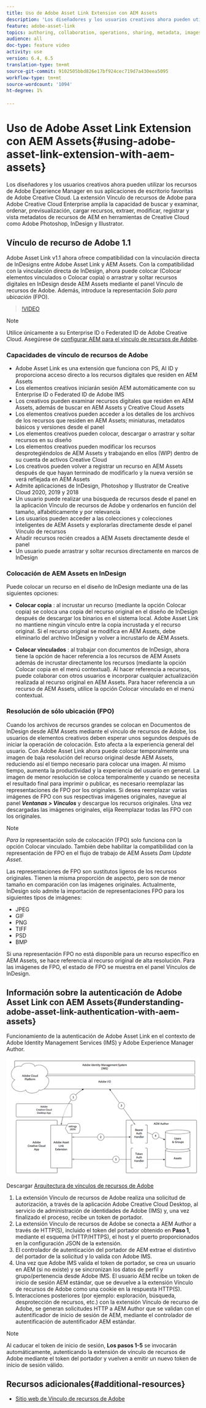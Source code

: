 ```yaml
---
title: Uso de Adobe Asset Link Extension con AEM Assets
description: 'Los diseñadores y los usuarios creativos ahora pueden utilizar los recursos de Adobe Experience Manager en sus aplicaciones de escritorio favoritas de Adobe Creative Cloud. La extensión Vínculo de recursos de Adobe para Adobe Creative Cloud Enterprise amplía la capacidad de buscar y examinar, ordenar, previsualización, cargar recursos, extraer, modificar, registrar y vista metadatos de recursos de AEM en herramientas de Creative Cloud como Adobe Photoshop, InDesign y Illustrator. '
feature: adobe-asset-link
topics: authoring, collaboration, operations, sharing, metadata, images
audience: all
doc-type: feature video
activity: use
version: 6.4, 6.5
translation-type: tm+mt
source-git-commit: 9102505bbd826e17bf924cec719d7a430eea5095
workflow-type: tm+mt
source-wordcount: '1094'
ht-degree: 1%

---
```



# Uso de Adobe Asset Link Extension con AEM Assets{#using-adobe-asset-link-extension-with-aem-assets}

Los diseñadores y los usuarios creativos ahora pueden utilizar los recursos de Adobe Experience Manager en sus aplicaciones de escritorio favoritas de Adobe Creative Cloud. La extensión Vínculo de recursos de Adobe para Adobe Creative Cloud Enterprise amplía la capacidad de buscar y examinar, ordenar, previsualización, cargar recursos, extraer, modificar, registrar y vista metadatos de recursos de AEM en herramientas de Creative Cloud como Adobe Photoshop, InDesign y Illustrator.


## Vínculo de recurso de Adobe 1.1

Adobe Asset Link v1.1 ahora ofrece compatibilidad con la vinculación directa de InDesigns entre Adobe Asset Link y AEM Assets. Con la compatibilidad con la vinculación directa de InDesign, ahora puede colocar (Colocar elementos vinculados o Colocar copia) o arrastrar y soltar recursos digitales en InDesign desde AEM Assets mediante el panel Vínculo de recursos de Adobe. Además, introduce la representación *Solo para ubicación* (FPO).

>[!VIDEO](https://video.tv.adobe.com/v/28988/?quality=12&learn=on)

>[!NOTE]
>
>Utilice únicamente a su Enterprise ID o Federated ID de Adobe Creative Cloud. Asegúrese de [configurar AEM para el vínculo de recursos de Adobe](https://helpx.adobe.com/enterprise/admin-guide.html/enterprise/using/adobe-asset-link.ug.html).


### Capacidades de vínculo de recursos de Adobe

* Adobe Asset Link es una extensión que funciona con PS, AI ID y proporciona acceso directo a los recursos digitales que residen en AEM Assets
* Los elementos creativos iniciarán sesión AEM automáticamente con su Enterprise ID o Federated ID de Adobe IMS
* Los creativos pueden examinar recursos digitales que residen en AEM Assets, además de buscar en AEM Assets y Creative Cloud Assets
* Los elementos creativos pueden acceder a los detalles de los archivos de los recursos que residen en AEM Assets; miniaturas, metadatos básicos y versiones desde el panel
* Los elementos creativos pueden colocar, descargar o arrastrar y soltar recursos en su diseño
* Los elementos creativos pueden modificar los recursos desprotegiéndolos de AEM Assets y trabajando en ellos (WIP) dentro de su cuenta de activos Creative Cloud
* Los creativos pueden volver a registrar un recurso en AEM Assets después de que hayan terminado de modificarlo y la nueva versión se verá reflejada en AEM Assets
* Admite aplicaciones de InDesign, Photoshop y Illustrator de Creative Cloud 2020, 2019 y 2018
* Un usuario puede realizar una búsqueda de recursos desde el panel en la aplicación Vínculo de recursos de Adobe y ordenarlos en función del tamaño, alfabéticamente y por relevancia
* Los usuarios pueden acceder a las colecciones y colecciones inteligentes de AEM Assets y explorarlas directamente desde el panel Vínculo de recursos
* Añadir recursos recién creados a AEM Assets directamente desde el panel
* Un usuario puede arrastrar y soltar recursos directamente en marcos de InDesign

### Colocación de AEM Assets en InDesign

Puede colocar un recurso en el diseño de InDesign mediante una de las siguientes opciones:

* **Colocar copia** : al incrustar un recurso (mediante la opción Colocar copia) se coloca una copia del recurso original en el diseño de InDesign después de descargar los binarios en el sistema local. Adobe Asset Link no mantiene ningún vínculo entre la copia incrustada y el recurso original. Si el recurso original se modifica en AEM Assets, debe eliminarlo del archivo InDesign y volver a incrustarlo de AEM Assets.

* **Colocar vinculados** : al trabajar con documentos de InDesign, ahora tiene la opción de hacer referencia a los recursos de AEM Assets además de incrustar directamente los recursos (mediante la opción Colocar copia en el menú contextual). Al hacer referencia a recursos, puede colaborar con otros usuarios e incorporar cualquier actualización realizada al recurso original en AEM Assets. Para hacer referencia a un recurso de AEM Assets, utilice la opción Colocar vinculado en el menú contextual.

### Resolución de sólo ubicación (FPO)

Cuando los archivos de recursos grandes se colocan en Documentos de InDesign desde AEM Assets mediante el vínculo de recursos de Adobe, los usuarios de elementos creativos deben esperar unos segundos después de iniciar la operación de colocación. Esto afecta a la experiencia general del usuario. Con Adobe Asset Link ahora puede colocar temporalmente una imagen de baja resolución del recurso original desde AEM Assets, reduciendo así el tiempo necesario para colocar una imagen. Al mismo tiempo, aumenta la productividad y la experiencia del usuario en general. La imagen de menor resolución se coloca temporalmente y cuando se necesita el resultado final para imprimir o publicar, es necesario reemplazar las representaciones de FPO por los originales. Si desea reemplazar varias imágenes de FPO con sus respectivas imágenes originales, navegue al panel **_Ventanas > Vínculos_** y descargue los recursos originales. Una vez descargadas las imágenes originales, elija Reemplazar todas las FPO con los originales.

>[!NOTE]
>
> *Para la* representación solo de colocación (FPO) solo funciona con la opción Colocar vinculado. También debe habilitar la compatibilidad con la representación de FPO en el flujo de trabajo de AEM Assets *Dam Update Asset*.

Las representaciones de FPO son sustitutos ligeros de los recursos originales. Tienen la misma proporción de aspecto, pero son de menor tamaño en comparación con las imágenes originales. Actualmente, InDesign solo admite la importación de representaciones FPO para los siguientes tipos de imágenes:

* JPEG
* GIF
* PNG
* TIFF
* PSD
* BMP

Si una representación FPO no está disponible para un recurso específico en AEM Assets, se hace referencia al recurso original de alta resolución. Para las imágenes de FPO, el estado de FPO se muestra en el panel Vínculos de InDesign.

## Información sobre la autenticación de Adobe Asset Link con AEM Assets{#understanding-adobe-asset-link-authentication-with-aem-assets}

Funcionamiento de la autenticación de Adobe Asset Link en el contexto de Adobe Identity Management Services (IMS) y Adobe Experience Manager Author.

![Arquitectura de vínculos de recursos de Adobe](assets/adobe-asset-link-article-understand.png)

Descargar [Arquitectura de vínculos de recursos de Adobe](assets/adobe-asset-link-article-understand-1.png)

1. La extensión Vínculo de recursos de Adobe realiza una solicitud de autorización, a través de la aplicación Adobe Creative Cloud Desktop, al servicio de administración de identidades de Adobe (IMS) y, una vez finalizado el proceso, recibe un token de portador.
2. La extensión Vínculo de recursos de Adobe se conecta a AEM Author a través de HTTP(S), incluido el token del portador obtenido en **Paso 1**, mediante el esquema (HTTP/HTTPS), el host y el puerto proporcionados en la configuración JSON de la extensión.
3. El controlador de autenticación del portador de AEM extrae el distintivo del portador de la solicitud y lo valida con Adobe IMS.
4. Una vez que Adobe IMS valida el token de portador, se crea un usuario en AEM (si no existe) y se sincronizan los datos de perfil y grupo/pertenencia desde Adobe IMS. El usuario AEM recibe un token de inicio de sesión AEM estándar, que se devuelve a la extensión Vínculo de recursos de Adobe como una cookie en la respuesta HTTP(S).
5. Interacciones posteriores (por ejemplo: exploración, búsqueda, desprotección de recursos, etc.) con la extensión Vínculo de recurso de Adobe, se generan solicitudes HTTP a AEM Author que se validan con el autentificador de inicio de sesión de AEM, mediante el controlador de autentificación de autentificador AEM estándar.

>[!NOTE]
>
>Al caducar el token de inicio de sesión, **Los pasos 1-5** se invocarán automáticamente, autenticando la extensión de vínculo de recursos de Adobe mediante el token del portador y vuelven a emitir un nuevo token de inicio de sesión válido.

## Recursos adicionales{#additional-resources}

* [Sitio web de Vínculo de recursos de Adobe](https://www.adobe.com/creativecloud/business/enterprise/adobe-asset-link.html)